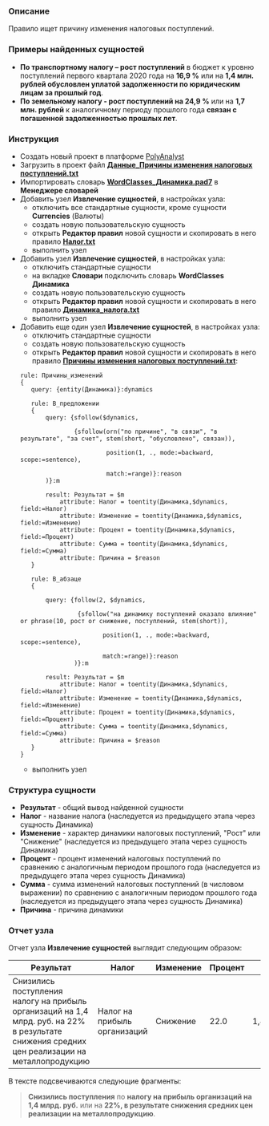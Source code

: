 ﻿### Описание
Правило ищет причину изменения налоговых поступлений.

### Примеры найденных сущностей
* **По транспортному налогу – рост поступлений** в бюджет к уровню поступлений первого квартала 2020 года на **16,9 %** или на **1,4 млн. рублей обусловлен уплатой задолженности по юридическим лицам за прошлый год**.
* **По земельному налогу - рост поступлений на 24,9 %** или на **1,7 млн. рублей** к аналогичному периоду прошлого года **связан с погашенной задолженностью прошлых лет**. 

### Инструкция
* Создать новый проект в платформе [PolyAnalyst](https://www.megaputer.ru/produkti/)
* Загрузить в проект файл [**Данные_Причины изменения налоговых поступлений.txt**](<Данные-Причины изменения налоговых поступлений.txt>)
* Импортировать словарь [**WordClasses_Динамика.pad7**](<../Динамика налоговых поступлений/WordClasses_Динамика.pad7>) в **Менеджере словарей**
* Добавить узел **Извлечение сущностей**, в настройках узла:
	 * отключить все стандартные сущности, кроме сущности **Currencies** (Валюты)
	 * создать новую пользовательскую сущность
	 * открыть **Редактор правил** новой сущности и скопировать в него правило [**Налог.txt**](../Налог/Налог.txt)
	 * выполнить узел
* Добавить узел **Извлечение сущностей**, в настройках узла:
	 * отключить стандартные сущности
	 * на вкладке **Словари** подключить словарь **WordClasses Динамика**
	 * создать новую пользовательскую сущность
	 * открыть **Редактор правил** новой сущности и скопировать в него правило [**Динамика_налога.txt**](<../Динамика налоговых поступлений/Динамика_налога.txt>)
	 * выполнить узел
* Добавить еще один узел **Извлечение сущностей**, в настройках узла:
	 * отключить стандартные сущности
	 * создать новую пользовательскую сущность
	 * открыть **Редактор правил** новой сущности и скопировать в него правило [**Причины изменения налоговых поступлений.txt**](<Причины изменения налоговых поступлений.txt>):
	 ```  
	rule: Причины_изменений 
	{
		query: {entity(Динамика)}:dynamics

		rule: В_предложении
		{
			query: {sfollow($dynamics,												
			
					{sfollow(orn("по причине", "в связи", "в результате", "за счет", stem(short, "обусловлено", связан)),	
					
							 position(1, ., mode:=backward, scope:=sentence),									
							 
							 match:=range)}:reason
			)}:m

			result: Результат = $m 
				attribute: Налог = toentity(Динамика,$dynamics, field:=Налог)
				attribute: Изменение = toentity(Динамика,$dynamics, field:=Изменение) 
				attribute: Процент = toentity(Динамика,$dynamics, field:=Процент) 
				attribute: Сумма = toentity(Динамика,$dynamics, field:=Сумма)
				attribute: Причина = $reason
		}
	
		rule: В_абзаце
		{

			query: {follow(2, $dynamics, 														
			
					 {sfollow("на динамику поступлений оказало влияние" or phrase(10, рост or снижение, поступлений, stem(short)),  

							position(1, ., mode:=backward, scope:=sentence),									
							
							match:=range)}:reason
					)}:m

			result: Результат = $m 
				attribute: Налог = toentity(Динамика,$dynamics, field:=Налог)
				attribute: Изменение = toentity(Динамика,$dynamics, field:=Изменение) 
				attribute: Процент = toentity(Динамика,$dynamics, field:=Процент) 
				attribute: Сумма = toentity(Динамика,$dynamics, field:=Сумма)
				attribute: Причина = $reason
		}
	}
	```
	 * выполнить узел

### Структура сущности
* **Результат** - общий вывод найденной сущности
* **Налог** - название налога (наследуется из предыдущего этапа через сущность Динамика)
* **Изменение** - характер динамики налоговых поступлений, "Рост" или "Снижение" (наследуется из предыдущего этапа через сущность Динамика)
* **Процент** - процент изменений налоговых поступлений по сравнению с аналогичным периодом прошлого года (наследуется из предыдущего этапа через сущность Динамика)
* **Сумма** - сумма изменений налоговых поступлений (в числовом выражении) по сравнению с аналогичным периодом прошлого года (наследуется из предыдущего этапа через сущность Динамика)
* **Причина** - причина динамики

### Отчет узла
Отчет узла **Извлечение сущностей** выглядит следующим образом:

| Результат | Налог| Изменение| Процент | Сумма| Причина| 
| ------ | ------ | ------ | ------ | ------ | ------ |
|Снизились поступления налогу на прибыль организаций на 1,4 млрд. руб. на 22% в результате снижения средних цен реализации на металлопродукцию | Налог на прибыль организаций | Снижение | 22.0 | 1,400,000,000.0 | в результате снижения средних цен реализации на металлопродукцию |

В тексте подсвечиваются следующие фрагменты:
> **Снизились поступления**  по **налогу на прибыль организаций на  1,4 млрд. руб.**  или на **22%, в результате снижения средних цен реализации на металлопродукцию**.

